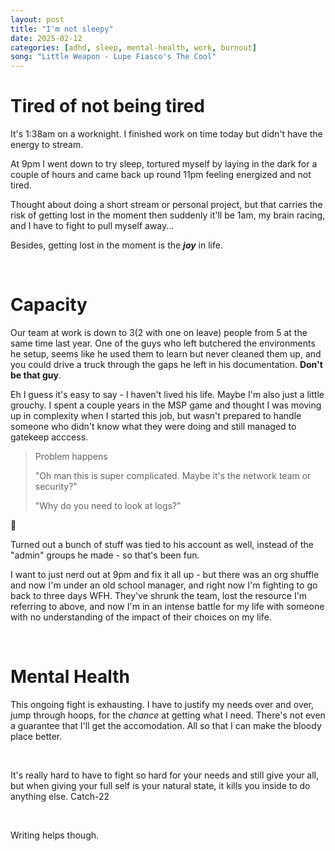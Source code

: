 ```yaml
---
layout: post
title: "I'm not sleepy"
date: 2025-02-12
categories: [adhd, sleep, mental-health, work, burnout]
song: "Little Weapon - Lupe Fiasco's The Cool"
---
```


# Tired of not being tired

It's 1:38am on a worknight. I finished work on time today but didn't have the energy to stream.

At 9pm I went down to try sleep, tortured myself by laying in the dark for a couple of hours and came back up round 11pm feeling energized and not tired.

Thought about doing a short stream or personal project, but that carries the risk of getting lost in the moment then suddenly it'll be 1am, my brain racing, and I have to fight to pull myself away...


Besides, getting lost in the moment is the ***joy*** in life.

<br>

# Capacity
Our team at work is down to 3(2 with one on leave) people from 5 at the same time last year.
One of the guys who left butchered the environments he setup, seems like he used them to learn but never cleaned them up, and you could drive a truck through the gaps he left in his documentation. **Don't be that guy**.

Eh I guess it's easy to say - I haven't lived his life. Maybe I'm also just a little grouchy. I spent a couple years in the MSP game and thought I was moving up in complexity when I started this job, but wasn't prepared to handle someone who didn't know what they were doing and still managed to gatekeep acccess.

>Problem happens
>
>"Oh man this is super complicated. Maybe it's the network team or security?"
>
>"Why do you need to look at logs?"

🤦


Turned out a bunch of stuff was tied to his account as well, instead of the "admin" groups he made - so that's been fun.

I want to just nerd out at 9pm and fix it all up - but there was an org shuffle and now I'm under an old school manager, and right now I'm fighting to go back to three days WFH.
They've shrunk the team, lost the resource I'm referring to above, and now I'm in an intense battle for my life with someone with no understanding of the impact of their choices on my life.

<br>

# Mental Health
This ongoing fight is exhausting. I have to justify my needs over and over, jump through hoops, for the *chance* at getting what I need. There's not even a guarantee that I'll get the accomodation. All so that I can make the bloody place better.


<br>

It's really hard to have to fight so hard for your needs and still give your all, but when giving your full self is your natural state, it kills you inside to do anything else. Catch-22

<br>

Writing helps though.